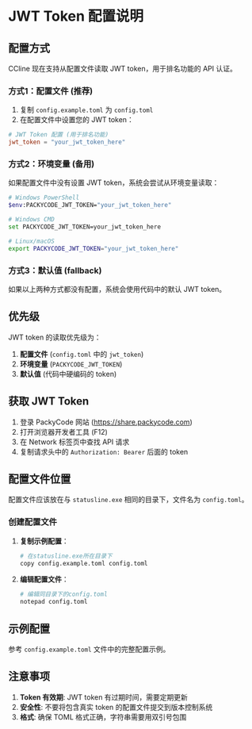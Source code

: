 # JWT Token 配置说明

## 配置方式

CCline 现在支持从配置文件读取 JWT token，用于排名功能的 API 认证。

### 方式1：配置文件 (推荐)

1. 复制 `config.example.toml` 为 `config.toml`
2. 在配置文件中设置您的 JWT token：

```toml
# JWT Token 配置 (用于排名功能)
jwt_token = "your_jwt_token_here"
```

### 方式2：环境变量 (备用)

如果配置文件中没有设置 JWT token，系统会尝试从环境变量读取：

```bash
# Windows PowerShell
$env:PACKYCODE_JWT_TOKEN="your_jwt_token_here"

# Windows CMD
set PACKYCODE_JWT_TOKEN=your_jwt_token_here

# Linux/macOS
export PACKYCODE_JWT_TOKEN="your_jwt_token_here"
```

### 方式3：默认值 (fallback)

如果以上两种方式都没有配置，系统会使用代码中的默认 JWT token。

## 优先级

JWT token 的读取优先级为：
1. **配置文件** (`config.toml` 中的 `jwt_token`)
2. **环境变量** (`PACKYCODE_JWT_TOKEN`)
3. **默认值** (代码中硬编码的 token)

## 获取 JWT Token

1. 登录 PackyCode 网站 (https://share.packycode.com)
2. 打开浏览器开发者工具 (F12)
3. 在 Network 标签页中查找 API 请求
4. 复制请求头中的 `Authorization: Bearer` 后面的 token

## 配置文件位置

配置文件应该放在与 `statusline.exe` 相同的目录下，文件名为 `config.toml`。

### 创建配置文件

1. **复制示例配置**：
   ```bash
   # 在statusline.exe所在目录下
   copy config.example.toml config.toml
   ```

2. **编辑配置文件**：
   ```bash
   # 编辑同目录下的config.toml
   notepad config.toml
   ```

## 示例配置

参考 `config.example.toml` 文件中的完整配置示例。

## 注意事项

1. **Token 有效期**: JWT token 有过期时间，需要定期更新
2. **安全性**: 不要将包含真实 token 的配置文件提交到版本控制系统
3. **格式**: 确保 TOML 格式正确，字符串需要用双引号包围
